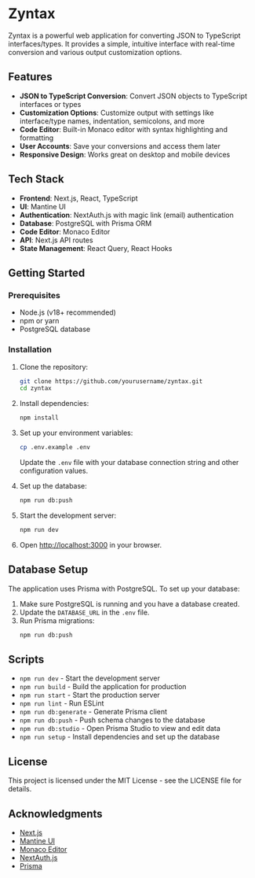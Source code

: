 # Zyntax

Zyntax is a powerful web application for converting JSON to TypeScript interfaces/types. It provides a simple, intuitive interface with real-time conversion and various output customization options.

## Features

- **JSON to TypeScript Conversion**: Convert JSON objects to TypeScript interfaces or types
- **Customization Options**: Customize output with settings like interface/type names, indentation, semicolons, and more
- **Code Editor**: Built-in Monaco editor with syntax highlighting and formatting
- **User Accounts**: Save your conversions and access them later
- **Responsive Design**: Works great on desktop and mobile devices

## Tech Stack

- **Frontend**: Next.js, React, TypeScript
- **UI**: Mantine UI
- **Authentication**: NextAuth.js with magic link (email) authentication
- **Database**: PostgreSQL with Prisma ORM
- **Code Editor**: Monaco Editor
- **API**: Next.js API routes
- **State Management**: React Query, React Hooks

## Getting Started

### Prerequisites

- Node.js (v18+ recommended)
- npm or yarn
- PostgreSQL database

### Installation

1. Clone the repository:

   ```bash
   git clone https://github.com/yourusername/zyntax.git
   cd zyntax
   ```

2. Install dependencies:

   ```bash
   npm install
   ```

3. Set up your environment variables:

   ```bash
   cp .env.example .env
   ```

   Update the `.env` file with your database connection string and other configuration values.

4. Set up the database:

   ```bash
   npm run db:push
   ```

5. Start the development server:

   ```bash
   npm run dev
   ```

6. Open [http://localhost:3000](http://localhost:3000) in your browser.

## Database Setup

The application uses Prisma with PostgreSQL. To set up your database:

1. Make sure PostgreSQL is running and you have a database created.
2. Update the `DATABASE_URL` in the `.env` file.
3. Run Prisma migrations:
   ```bash
   npm run db:push
   ```

## Scripts

- `npm run dev` - Start the development server
- `npm run build` - Build the application for production
- `npm run start` - Start the production server
- `npm run lint` - Run ESLint
- `npm run db:generate` - Generate Prisma client
- `npm run db:push` - Push schema changes to the database
- `npm run db:studio` - Open Prisma Studio to view and edit data
- `npm run setup` - Install dependencies and set up the database

## License

This project is licensed under the MIT License - see the LICENSE file for details.

## Acknowledgments

- [Next.js](https://nextjs.org/)
- [Mantine UI](https://mantine.dev/)
- [Monaco Editor](https://microsoft.github.io/monaco-editor/)
- [NextAuth.js](https://next-auth.js.org/)
- [Prisma](https://prisma.io/)
